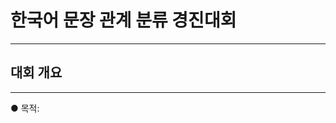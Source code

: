 <html>
  <head>
  
  
  </head>
  <body>
    <h1> 한국어 문장 관계 분류 경진대회 </h1>
    <hr>
    <h2> 대회 개요 </h2>
    <hr>
    <p> ● 목적: </p>
  
  
  
  
  
  
  </body>
  


</html>
  
